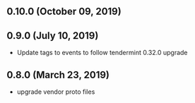 ## 0.10.0 (October 09, 2019)


## 0.9.0 (July 10, 2019)
  - Update tags to events to follow tendermint 0.32.0 upgrade

## 0.8.0 (March 23, 2019)
  - upgrade vendor proto files
